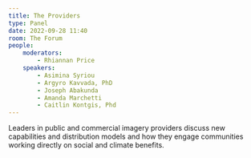 ```yaml
---
title: The Providers
type: Panel
date: 2022-09-28 11:40
room: The Forum
people:
    moderators:
        - Rhiannan Price
    speakers:
        - Asimina Syriou
        - Argyro Kavvada, PhD
        - Joseph Abakunda
        - Amanda Marchetti
        - Caitlin Kontgis, Phd
---
```

Leaders in public and commercial imagery providers discuss new capabilities and distribution models and how they engage communities working directly on social and climate benefits.
